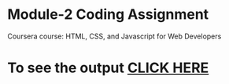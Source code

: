 # Module-2 Coding Assignment

Coursera course: HTML, CSS, and Javascript for Web Developers

# To see the output [CLICK HERE](https://shanumathi.github.io/coursera-test///module-2-solution/index.html)
